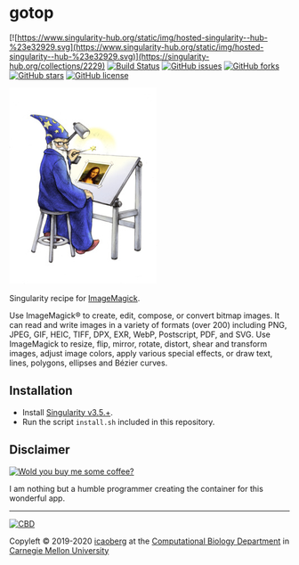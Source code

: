 # gotop
[![https://www.singularity-hub.org/static/img/hosted-singularity--hub-%23e32929.svg](https://www.singularity-hub.org/static/img/hosted-singularity--hub-%23e32929.svg)](https://singularity-hub.org/collections/2229)
[![Build Status](https://travis-ci.org/icaoberg/singularity-imagemagick.svg?branch=master)](https://travis-ci.org/icaoberg/singularity-imagemagick)
[![GitHub issues](https://img.shields.io/github/issues/icaoberg/singularity-imagemagick.svg)](https://github.com/icaoberg/singularity-imagemagick/issues)
[![GitHub forks](https://img.shields.io/github/forks/icaoberg/singularity-imagemagick.svg)](https://github.com/icaoberg/singularity-imagemagick/network)
[![GitHub stars](https://img.shields.io/github/stars/icaoberg/singularity-imagemagick.svg)](https://github.com/icaoberg/singularity-imagemagick/stargazers)
[![GitHub license](https://img.shields.io/badge/license-GPLv3-blue.svg)](https://www.gnu.org/licenses/quick-guide-gplv3.en.html)

![Logo](/images/wizard.jpg)

Singularity recipe for [ImageMagick](https://imagemagick.org/index.php).

Use ImageMagick® to create, edit, compose, or convert bitmap images. It can read and write images in a variety of formats (over 200) including PNG, JPEG, GIF, HEIC, TIFF, DPX, EXR, WebP, Postscript, PDF, and SVG. Use ImageMagick to resize, flip, mirror, rotate, distort, shear and transform images, adjust image colors, apply various special effects, or draw text, lines, polygons, ellipses and Bézier curves.

## Installation

* Install [Singularity v3.5.+](https://sylabs.io/docs/).
* Run the script `install.sh` included in this repository.

## Disclaimer

[![Wold you buy me some coffee?](https://www.buymeacoffee.com/assets/img/custom_images/orange_img.png)](https://www.buymeacoffee.com/icaoberg)

I am nothing but a humble programmer creating the container for this wonderful app. 

---
[![CBD](http://www.cbd.cmu.edu/wp-content/uploads/2017/07/wordpress-default.png)](http://www.cbd.cmu.edu)

Copyleft © 2019-2020 [icaoberg](http://www.andrew.cmu.edu/~icaoberg) at the [Computational Biology Department](http://www.cbd.cmu.edu) in [Carnegie Mellon University](http://www.cmu.edu)
